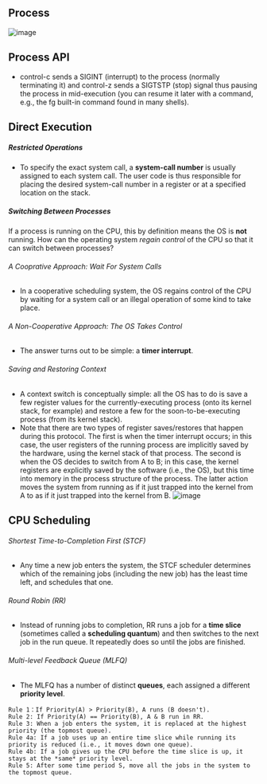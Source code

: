 ## Process
![image](https://user-images.githubusercontent.com/46720890/117984648-973a0780-b36a-11eb-9156-29aaa058a22f.png)

## Process API
* control-c sends a SIGINT (interrupt) to the process (normally terminating it) and control-z sends a SIGTSTP (stop) signal thus pausing the process in mid-execution (you can resume it later with a command, e.g., the fg built-in command found in many shells).


## Direct Execution
##### Restricted Operations
* To specify the exact system call, a **system-call number** is usually assigned to each system call. The user code is thus responsible for placing the desired system-call number in a register or at a specified location on the stack.
##### Switching Between Processes
If a process is running on the CPU, this by definition means the OS is **not** running. How can the operating system *regain control* of the CPU so that it can switch between processes?
###### A Cooprative Approach: Wait For System Calls
* In a cooperative scheduling system, the OS regains control of the CPU by waiting for a system call or an illegal operation of some kind to take place.
###### A Non-Cooperative Approach: The OS Takes Control
* The answer turns out to be simple: a **timer interrupt**.
###### Saving and Restoring Context
* A context switch is conceptually simple: all the OS has to do is save a few register values for the currently-executing process (onto its kernel stack, for example) and restore a few for the soon-to-be-executing process (from its kernel stack).
* Note that there are two types of register saves/restores that happen during this protocol. The first is when the timer interrupt occurs; in this case, the user registers of the running process are implicitly saved by the
hardware, using the kernel stack of that process. The second is when the OS decides to switch from A to B; in this case, the kernel registers are explicitly saved by the software (i.e., the OS), but this time into memory in the process structure of the process. The latter action moves the system from running as if it just trapped into the kernel from A to as if it just trapped into the kernel from B.
![image](https://user-images.githubusercontent.com/46720890/118389274-be8b2000-b65b-11eb-833d-b3c2f6dfde99.png)

## CPU Scheduling
###### Shortest Time-to-Completion First (STCF)  
* Any time a new job enters the system, the STCF scheduler determines which of the remaining jobs (including the new job) has the least time left, and schedules that one. 
###### Round Robin (RR)
* Instead of running jobs to completion, RR runs a job for a **time slice** (sometimes called a **scheduling quantum**) and then switches to the next job in the run queue. It repeatedly does so until the jobs are finished.
###### Multi-level Feedback Queue (MLFQ)
* The MLFQ has a number of distinct **queues**, each assigned a different **priority level**.
```
Rule 1：If Priority(A) > Priority(B), A runs (B doesn't).
Rule 2: If Priority(A) == Priority(B), A & B run in RR.
Rule 3: When a job enters the system, it is replaced at the highest priority (the topmost queue).
Rule 4a: If a job uses up an entire time slice while running its priority is reduced (i.e., it moves down one queue).
Rule 4b: If a job gives up the CPU before the time slice is up, it stays at the *same* priority level.
Rule 5: After some time period S, move all the jobs in the system to the topmost queue.
```

